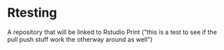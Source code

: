 # Rtesting
A repository that will be linked to Rstudio
Print ("this is a test to see if the pull push stuff work the otherway around as well")
